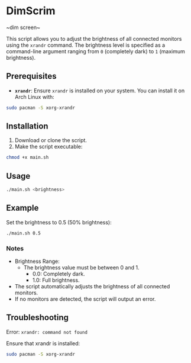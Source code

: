 # DimScrim
~dim screen~

This script allows you to adjust the brightness of all connected monitors using the `xrandr` command. The brightness level is specified as a command-line argument ranging from `0` (completely dark) to `1` (maximum brightness).

## Prerequisites

- **`xrandr`**: Ensure `xrandr` is installed on your system. You can install it on Arch Linux with:
```bash
sudo pacman -S xorg-xrandr
```

## Installation

1. Download or clone the script.
2. Make the script executable:

```bash
chmod +x main.sh
```

## Usage

```bash
./main.sh <brightness>
```

## Example

Set the brightness to 0.5 (50% brightness):

```bash
./main.sh 0.5
```

### Notes

- Brightness Range:
    - The brightness value must be between 0 and 1.
        - 0.0: Completely dark.
        - 1.0: Full brightness.
- The script automatically adjusts the brightness of all connected monitors.
- If no monitors are detected, the script will output an error.

## Troubleshooting
Error: ```xrandr: command not found ```

Ensure that xrandr is installed:
```bash
sudo pacman -S xorg-xrandr
```
